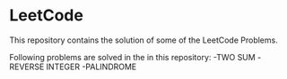# LeetCode
This repository contains the solution of some of the LeetCode Problems. 

Following problems are solved in the in this repository:
  -TWO SUM
  -REVERSE INTEGER
  -PALINDROME
